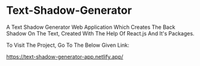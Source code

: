 # Text-Shadow-Generator

A Text Shadow Generator Web Application Which Creates The Back Shadow On The Text, Created With The Help Of React.js And It's Packages.

To Visit The Project, Go To The Below Given Link:

https://text-shadow-generator-app.netlify.app/
